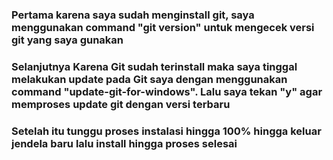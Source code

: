 ### Pertama karena saya sudah menginstall git, saya menggunakan command "git version" untuk mengecek versi git yang saya gunakan
### Selanjutnya Karena Git sudah terinstall maka saya tinggal melakukan update pada Git saya dengan menggunakan command "update-git-for-windows". Lalu saya tekan "y" agar memproses update git dengan versi terbaru
### Setelah itu tunggu proses instalasi hingga 100% hingga keluar jendela baru lalu install hingga proses selesai
